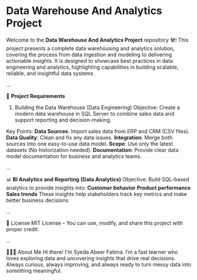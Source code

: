 # Data Warehouse And Analytics Project

Welcome to the **Data Warehouse And Analytics Project** repository 🛠️!
This project presents a complete data warehousing and analytics solution, covering the process from data ingestion and modeling to delivering actionable insights. It is designed to showcase best practices in data engineering and analytics, highlighting capabilities in building scalable, reliable, and insightful data systems.

...

📌 **Project Requirements**
1. Building the Data Warehouse (Data Engineering)
Objective:
Create a modern data warehouse in SQL Server to combine sales data and support reporting and decision-making.

Key Points:
**Data Sources**: Import sales data from ERP and CRM (CSV files).
**Data Quality**: Clean and fix any data issues.
**Integration**: Merge both sources into one easy-to-use data model.
**Scope**: Use only the latest datasets (No historization needed).
**Documentation**: Provide clear data model documentation for business and analytics teams.

...

📊 **BI Analytics and Reporting (Data Analytics)**
Objective:
Build SQL-based analytics to provide insights into:
**Customer behavior**
**Product performance**
**Sales trends**
These insights help stakeholders track key metrics and make better business decisions.

...

📜 License
MIT License – You can use, modify, and share this project with proper credit.

...

💁🏻‍♀️ About Me
Hi there! I'm Syeda Abeer Fatima. I’m a fast learner who loves exploring data and uncovering insights that drive real decisions. Always curious, always improving, and always ready to turn messy data into something meaningful.
